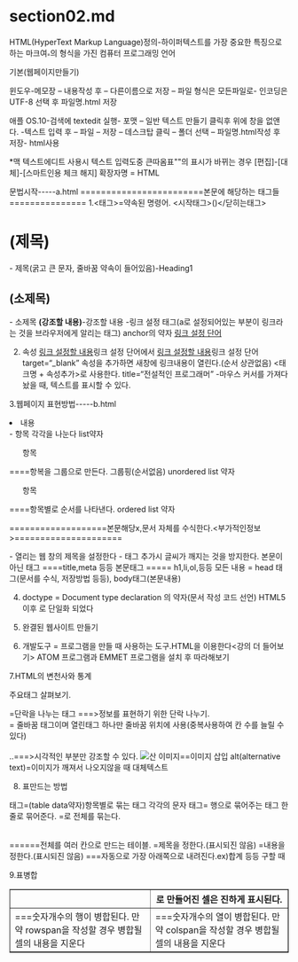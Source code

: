 # section02.md


HTML(HyperText Markup Language)정의-하이퍼텍스트를 가장 중요한 특징으로 하는 마크여의 형식을 가진 컴퓨터 프로그래밍 언어

기본(웹페이지만들기)

윈도우-메모장 – 내용작성 후 – 다른이름으로 저장 – 파일 형식은 모든파일로- 인코딩은 UTF-8 선택 후 파일명.html 저장

애플 OS.10-검색에 textedit 실행- 포맷 – 일반 텍스트 만들기 클릭후 위에 창을 없앤다.
-텍스트 입력 후 – 파일 – 저장 – 데스크탑 클릭 – 폴더 선택 – 파일명.html작성 후 저장- html사용

*맥 텍스트에디트 사용시 텍스트 입력도중 큰따옴표""의 표시가 바뀌는 경우 [편집]-[대체]-[스마트인용 체크 해지]
확장자명 = HTML


문법시작-----a.html
========================본문에 해당하는 태그들===============
1.<태그>=약속된 명령어.
<시작태그>()</닫히는태그>
<h1>(제목)</h1>- 제목(굵고 큰 문자, 줄바꿈 약속이 들어있음)-Heading1
<h2>(소제목)</h2>- 소제목
<strong>(강조할 내용)</strong>-강조할 내용
<a></a>-링크 설정 태그(a로 설정되어있는 부분이 링크라는 것을 브라우저에게 알리는 태그) anchor의 약자
<a href=“주소입력”>링크 설정 단어</a>

2. 속성
<a href=“주소입력”>링크 설정할 내용</a>링크 설정 단어</a>에서 
<a href=“주소입력” target=“_blank”>링크 설정할 내용</a>링크 설정 단어</a>
target=“_blank” 속성을 추가하면 새창에 링크내용이 열린다.(순서 상관없음)
<태크명 + 속성추가>로 사용한다.
title=“전설적인 프로그래머” -마우스 커서를 가져다 놨을 때, 텍스트를 표시할 수 있다.


3.웹페이지 표현방법-----b.html

<li>내용</li>- 항목 각각을 나눈다 list약자

<ul>
항목
</ul>   ====항복을 그룹으로 만든다. 그룹핑(순서없음) unordered list 약자

<ol>
항목
</ol>   ====항목별로 순서를 나타낸다.  ordered list 약자

===================본문해당x,문서 자체를 수식한다.<부가적인정보>=====================
<title>웹 제목</title> - 열리는 웹 창의 제목을 설정한다
<meta charset="utf-8">- 태그 추가시 글씨가 깨지는 것을 방지한다.

<head>
본문이 아닌 태그  ====title,meta 등등
</head>

<body>
본문태그   ===== h1,li,ol,등등
</body>

<html>
모든 내용 = head 태그(문서를 수식, 저장방법 등등), body태그(본문내용)
</html>

4. doctype = Document type declaration 의 약자(문서 작성 코드 선언)
 HTML5이후 <!Doctype html>로 단일화 되었다

5. 완결된 웹사이트 만들기

6. 개발도구 = 프로그램을 만들 때 사용하는 도구.HTML을 이용한다<강의 더 들어보기>
ATOM 프로그램과 EMMET 프로그램을 설치 후 따라해보기

7.HTML의 변천사와 통계

주요태그 살펴보기.
 
<p>=단락을 나누는 태그  ===>정보를 표현하기 위한 단락 나누기.
<br>= 줄바꿈 태그이며 열린태그 하나만 줄바꿈 위치에 사용(중복사용하여 칸 수를 늘릴 수 있다)
<br><br>..===>시각적인 부분만 강조할 수 있다.
<img src="파일명.jpg" width(픽셀크기)="입력값" height(높이)="입력값" alt="산 이미지">==이미지 삽입 
alt(alternative text)=이미지가 깨져서 나오지않을 때 대체텍스트

8. 표만드는 방법
<td></td>태그=(table data약자)항목별로 묶는 태그 각각의 문자
<tr></tr>태그= 행으로 묶어주는 태그 한줄로 묶어준다.
<table>=로 전체를 묶는다. <table border="숫자">======전체를 여러 칸으로 만드는 테이블.
<thead></thead>=제목을 정한다.(표시되진 않음)
<tbody></tbody>=내용을 정한다.(표시되진 않음)
<th></th>=<th>로 만들어진 셀은 진하게 표시된다.
<tfoot></tfoot>==자동으로 가장 아래쪽으로 내려진다.ex)합계 등등 구할 때

9.표병합
<td rowspan="숫자">===숫자개수의 행이 병합된다. 만약 rowspan을 작성할 경우 병합될 셀의 내용을 지운다
<td colspan="숫자"> ===숫자개수의 열이 병합된다. 만약 colspan을 작성할 경우 병합될 셀의 내용을 지운다


